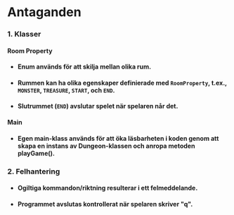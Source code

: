 # Antaganden
### 1. Klasser 
#### Room Property
   * #### Enum används för att skilja mellan olika rum.
   * #### Rummen kan ha olika egenskaper definierade med `RoomProperty`, t.ex., `MONSTER`, `TREASURE`, `START`, och `END`.
   * #### Slutrummet (`END`) avslutar spelet när spelaren når det.

#### Main
* #### Egen main-klass används för att öka läsbarheten i koden genom att skapa en instans av Dungeon-klassen och anropa metoden playGame().


### 2. Felhantering
   * #### Ogiltiga kommandon/riktning resulterar i ett felmeddelande.
   * #### Programmet avslutas kontrollerat när spelaren skriver "q".
